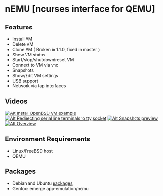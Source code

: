 **nEMU** [**n**curses interface for Q**EMU**]
===========

## Features
 * Install VM
 * Delete VM
 * Clone VM ( Broken in 1.1.0, fixed in master )
 * Show VM status
 * Start/stop/shutdown/reset VM
 * Connect to VM via vnc
 * Snapshots
 * Show/Edit VM settings
 * USB support
 * Network via tap interfaces

## Videos
[![Alt Install OpenBSD VM example](http://img.youtube.com/vi/GdqSk1cto50/1.jpg)](http://www.youtube.com/watch?v=GdqSk1cto50)
[![Alt Redirecting serial line terminals to tty,socket](http://img.youtube.com/vi/j5jeFa9Pl9E/1.jpg)](http://www.youtube.com/watch?v=j5jeFa9Pl9E)
[![Alt Snapshots preview](http://img.youtube.com/vi/lYkiolMg42Y/1.jpg)](http://www.youtube.com/watch?v=lYkiolMg42Y)
[![Alt Overview](http://img.youtube.com/vi/jOtCY--LEN8/1.jpg)](http://www.youtube.com/watch?v=jOtCY--LEN8)

## Environment Requirements
 * Linux/FreeBSD host
 * QEMU

## Packages
 * Debian and Ubuntu [packages](https://software.opensuse.org/download.html?project=home%3ASmartFinn%3AnEMU&package=nemu)
 * Gentoo: emerge app-emulation/nemu
